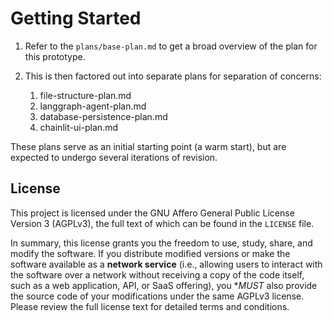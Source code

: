 # Getting Started

1. Refer to the `plans/base-plan.md` to get a broad overview of the plan for this prototype.
2. This is then factored out into separate plans for separation of concerns:

    1. file-structure-plan.md
    2. langgraph-agent-plan.md 
    3. database-persistence-plan.md
    4. chainlit-ui-plan.md

These plans serve as an initial starting point (a warm start), but are expected to undergo several iterations of revision.

## License

This project is licensed under the GNU Affero General Public License Version 3 (AGPLv3), the full text of which can be found in the `LICENSE` file.

In summary, this license grants you the freedom to use, study, share, and modify the software. If you distribute modified versions or make the software available as a **network service** (i.e., allowing users to interact with the software over a network without receiving a copy of the code itself, such as a web application, API, or SaaS offering), you **MUST* also provide the source code of your modifications under the same AGPLv3 license. Please review the full license text for detailed terms and conditions.

